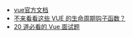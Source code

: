 - [vue官方文档](https://cn.vuejs.org/v2/guide/)
- [不来看看这些 VUE 的生命周期钩子函数？](https://mp.weixin.qq.com/s/s1QvA9PRAx9RI4jlhvXfbw)
- [20 道必看的 Vue 面试题](https://mp.weixin.qq.com/s/nfXDsVQ-27UVuLiO65VmAQ)